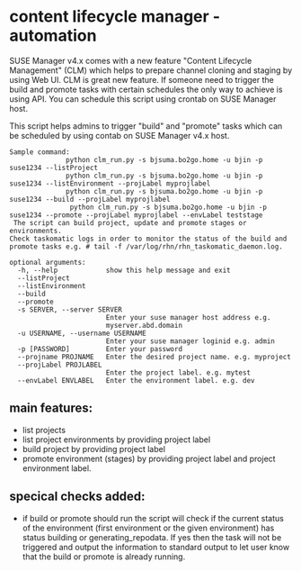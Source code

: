 # content lifecycle manager - automation
SUSE Manager v4.x comes with a new feature "Content Lifecycle Management" (CLM) which helps to prepare channel cloning and staging by using Web UI. CLM is great new feature. If someone need to trigger the build and promote tasks with certain schedules the only way to achieve is using API. You can schedule this script using crontab on SUSE Manager host.

This script helps admins to trigger "build" and "promote" tasks which can be scheduled by using contab on SUSE Manager v4.x host.

```This scripts helps to manage content lifecycle management projects. 
Sample command:
              python clm_run.py -s bjsuma.bo2go.home -u bjin -p suse1234 --listProject
              python clm_run.py -s bjsuma.bo2go.home -u bjin -p suse1234 --listEnvironment --projLabel myprojlabel
              python clm_run.py -s bjsuma.bo2go.home -u bjin -p suse1234 --build --projLabel myprojlabel 
               python clm_run.py -s bjsuma.bo2go.home -u bjin -p suse1234 --promote --projLabel myprojlabel --envLabel teststage  
 The script can build project, update and promote stages or environments.
Check taskomatic logs in order to monitor the status of the build and promote tasks e.g. # tail -f /var/log/rhn/rhn_taskomatic_daemon.log. 

optional arguments:
  -h, --help            show this help message and exit
  --listProject
  --listEnvironment
  --build
  --promote
  -s SERVER, --server SERVER
                        Enter your suse manager host address e.g.
                        myserver.abd.domain
  -u USERNAME, --username USERNAME
                        Enter your suse manager loginid e.g. admin
  -p [PASSWORD]         Enter your password
  --projname PROJNAME   Enter the desired project name. e.g. myproject
  --projLabel PROJLABEL
                        Enter the project label. e.g. mytest
  --envLabel ENVLABEL   Enter the environment label. e.g. dev
  ```
  
## main features:
* list projects
* list project environments by providing project label
* build project by providing project label
* promote environment (stages) by providing project label and project environment label. 

## specical checks added:
* if build or promote should run the script will check if the current status of the environment (first environment or the given environment) has status building or generating_repodata. If yes then the task will not be triggered and output the information to standard output to let user know that the build or promote is already running.


